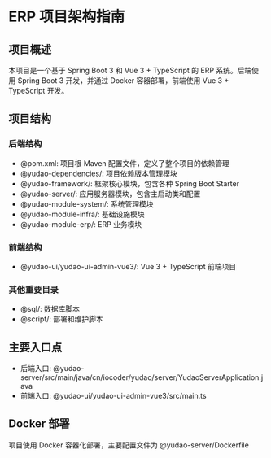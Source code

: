 # ERP 项目架构指南

## 项目概述
本项目是一个基于 Spring Boot 3 和 Vue 3 + TypeScript 的 ERP 系统。后端使用 Spring Boot 3 开发，并通过 Docker 容器部署，前端使用 Vue 3 + TypeScript 开发。

## 项目结构

### 后端结构
- @pom.xml: 项目根 Maven 配置文件，定义了整个项目的依赖管理
- @yudao-dependencies/: 项目依赖版本管理模块
- @yudao-framework/: 框架核心模块，包含各种 Spring Boot Starter
- @yudao-server/: 应用服务器模块，包含主启动类和配置
- @yudao-module-system/: 系统管理模块
- @yudao-module-infra/: 基础设施模块
- @yudao-module-erp/: ERP 业务模块

### 前端结构
- @yudao-ui/yudao-ui-admin-vue3/: Vue 3 + TypeScript 前端项目

### 其他重要目录
- @sql/: 数据库脚本
- @script/: 部署和维护脚本

## 主要入口点
- 后端入口: @yudao-server/src/main/java/cn/iocoder/yudao/server/YudaoServerApplication.java
- 前端入口: @yudao-ui/yudao-ui-admin-vue3/src/main.ts

## Docker 部署
项目使用 Docker 容器化部署，主要配置文件为 @yudao-server/Dockerfile
